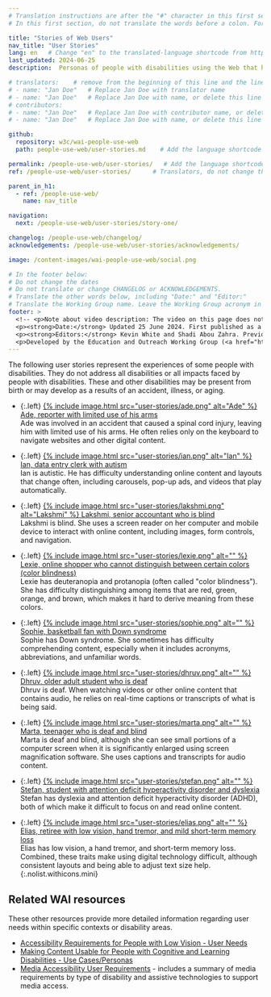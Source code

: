 ```yaml
---
# Translation instructions are after the "#" character in this first section. They are comments that do not show up in the web page. You do not need to translate the instructions after #.
# In this first section, do not translate the words before a colon. For example, do not translate "title:". Do translate the text after "title:".

title: "Stories of Web Users"
nav_title: "User Stories"
lang: en   # Change "en" to the translated-language shortcode from https://www.iana.org/assignments/language-subtag-registry/language-subtag-registry
last_updated: 2024-06-25
description:  Personas of people with disabilities using the Web that highlight the effect of accessibility barriers and the broader benefits of accessible digital technologies.

# translators:    # remove from the beginning of this line and the lines below: "# " (the hash sign and the space)
# - name: "Jan Doe"   # Replace Jan Doe with translator name
# - name: "Jan Doe"   # Replace Jan Doe with name, or delete this line if not multiple translators
# contributors:
# - name: "Jan Doe"   # Replace Jan Doe with contributor name, or delete this line if none
# - name: "Jan Doe"   # Replace Jan Doe with name, or delete this line if not multiple contributors

github:
  repository: w3c/wai-people-use-web
  path: people-use-web/user-stories.md    # Add the language shortcode to the middle of the filename, for example: people-use-web/user-stories.fr.md

permalink: /people-use-web/user-stories/   # Add the language shortcode to the end, with no slash at end, for example: /people-use-web/user-stories/fr
ref: /people-use-web/user-stories/      # Translators, do not change this

parent_in_h1:
  - ref: /people-use-web/
    name: nav_title

navigation:
  next: /people-use-web/user-stories/story-one/

changelog: /people-use-web/changelog/
acknowledgements: /people-use-web/user-stories/acknowledgements/

image: /content-images/wai-people-use-web/social.png

# In the footer below:
# Do not change the dates
# Do not translate or change CHANGELOG or ACKNOWLEDGEMENTS.
# Translate the other words below, including "Date:" and "Editor:"
# Translate the Working Group name. Leave the Working Group acronym in English.
footer: >
  <!-- <p>Note about video description: The video on this page does not include synchronized audio description because the visuals only illustrate the audio and do not provide additional information. In this case, audio description would be more distracting than useful to most people, including people who cannot see the visuals. Description of visual information is available in the Text Transcript with Description of Visuals (“descriptive transcript”).</p> -->
  <p><strong>Date:</strong> Updated 25 June 2024. First published as a draft in 2000.<!-- CHANGELOG.--></p>
  <p><strong>Editors:</strong> Kevin White and Shadi Abou Zahra. Previous editors: Judy Brewer and Norah Sinclair. Contributors: Brent Bakken, Jade Matos Carew, Jayne Schurick, Michele Williams, and others in ACKNOWLEDGEMENTS.</p>
  <p>Developed by the Education and Outreach Working Group (<a href="http://www.w3.org/WAI/EO/">EOWG</a>) with support from the <a href="https://www.w3.org/WAI/about/projects/wai-guide/">WAI-Guide Project</a> and <a href="https://www.w3.org/WAI/WAI-AGE/">WAI-AGE Project</a> co-funded by the European Commission (EC).</p>
---
```


The following user stories represent the experiences of some people with disabilities. They do not address all disabilities or all impacts faced by people with disabilities. These and other disabilities may be present from birth or may develop as a results of an accident, illness, or aging.

* {:.left} [{% include image.html src="user-stories/ade.png" alt="Ade" %} Ade, reporter with limited use of his arms](/people-use-web/user-stories/story-one/)<br> Ade was involved in an accident that caused a spinal cord injury, leaving him with limited use of his arms. He often relies only on the keyboard to navigate websites and other digital content.

* {:.left} [{% include image.html src="user-stories/ian.png" alt="Ian" %} Ian, data entry clerk with autism](/people-use-web/user-stories/story-two/)<br> Ian is autistic. He has difficulty understanding online content and layouts that change often, including carousels, pop-up ads, and videos that play automatically.

* {:.left} [{% include image.html src="user-stories/lakshmi.png" alt="Lakshmi" %} Lakshmi, senior accountant who is blind](/people-use-web/user-stories/story-three/)<br> Lakshmi is blind. She uses a screen reader on her computer and mobile device to interact with online content, including images, form controls, and navigation.

* {:.left} [{% include image.html src="user-stories/lexie.png" alt="" %} Lexie, online shopper who cannot distinguish between certain colors (color blindness)](/people-use-web/user-stories/story-four/)<br> Lexie has deuteranopia and protanopia (often called "color blindness"). She has difficulty distinguishing among items that are red, green, orange, and brown, which makes it hard to derive meaning from these colors.

* {:.left} [{% include image.html src="user-stories/sophie.png" alt="" %} Sophie, basketball fan with Down syndrome](/people-use-web/user-stories/story-five/)<br> Sophie has Down syndrome. She sometimes has difficulty comprehending content, especially when it includes acronyms, abbreviations, and unfamiliar words.

* {:.left} [{% include image.html src="user-stories/dhruv.png" alt="" %} Dhruv, older adult student who is deaf](/people-use-web/user-stories/story-six/)<br> Dhruv is deaf. When watching videos or other online content that contains audio, he relies on real-time captions or transcripts of what is being said.

* {:.left} [{% include image.html src="user-stories/marta.png" alt="" %} Marta, teenager who is deaf and blind](/people-use-web/user-stories/story-seven/)<br> Marta is deaf and blind, although she can see small portions of a computer screen when it is significantly enlarged using screen magnification software. She uses captions and transcripts for audio content.

* {:.left} [{% include image.html src="user-stories/stefan.png" alt="" %} Stefan, student with attention deficit hyperactivity disorder and dyslexia](/people-use-web/user-stories/story-eight/)<br> Stefan has dyslexia and attention deficit hyperactivity disorder (ADHD), both of which make it difficult to focus on and read online content.

* {:.left} [{% include image.html src="user-stories/elias.png" alt="" %} Elias, retiree with low vision, hand tremor, and mild short-term memory loss](/people-use-web/user-stories/story-nine/)<br> Elias has low vision, a hand tremor, and short-term memory loss. Combined, these traits make using digital technology difficult, although consistent layouts and being able to adjust text size help.
{:.nolist.withicons.mini}

## Related WAI resources

These other resources provide more detailed information regarding user needs within specific contexts or disability areas.

* [Accessibility Requirements for People with Low Vision - User Needs](https://www.w3.org/TR/low-vision-needs/#user-needs)
* [Making Content Usable for People with Cognitive and Learning Disabilities - Use Cases/Personas](https://www.w3.org/TR/coga-usable/#persona)
* [Media Accessibility User Requirements](http://w3c.github.io/apa/media-accessibility-reqs/) - includes a summary of media requirements by type of disability and assistive technologies to support media access.
